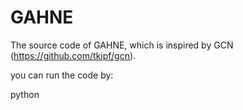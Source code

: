 # GAHNE
The source code of GAHNE, which is inspired by GCN (https://github.com/tkipf/gcn).

you can run the code by:

python 
